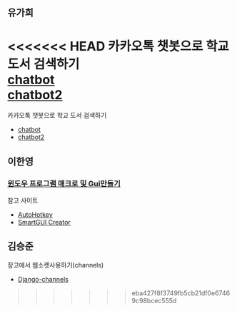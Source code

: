 ## 유가희
<<<<<<< HEAD
카카오톡 챗봇으로 학교 도서 검색하기<br> 
[chatbot](https://kahee.github.io/project/2018/05/24/Project_chatbot/)<br>
[chatbot2](https://kahee.github.io/project/2018/05/24/Project_chatbot(2)/)<br> 
=======

카카오톡 챗봇으로 학교 도서 검색하기 

- [chatbot](https://kahee.github.io/project/2018/05/24/Project_chatbot/)
- [chatbot2](https://kahee.github.io/project/2018/05/24/Project_chatbot(2)/) 


## 이한영

### [윈도우 프로그램 매크로 및 Gui만들기](https://lhy.kr/autohotkey)

참고 사이트

- [AutoHotkey](https://autohotkey.com/docs/AutoHotkey.htm)
- [SmartGUI Creator](https://autohotkey.com/board/topic/738-smartgui-creator/)


## 김승준

장고에서 웹소켓사용하기(channels)
- [Django-channels](https://darkblank.github.io/development/Django-Channels/)
>>>>>>> eba427f8f3749fb5cb21df0e67469c98bcec555d
